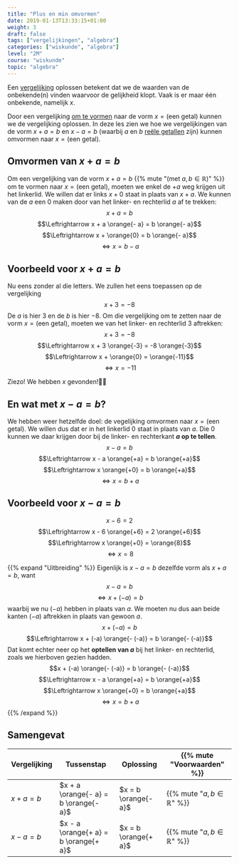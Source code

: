 ```yaml
---
title: "Plus en min omvormen"
date: 2019-01-13T13:33:15+01:00
weight: 3
draft: false
tags: ["vergelijkingen", "algebra"]
categories: ["wiskunde", "algebra"]
level: "2M"
course: "wiskunde"
topic: "algebra"
---
```

Een [vergelijking](../intro) oplossen betekent dat we de waarden van de onbekende(n) vinden waarvoor de gelijkheid klopt. Vaak is er maar één onbekende, namelijk $x$.

Door een vergelijking [om te vormen](../omvormen) naar de vorm 
$x = \text{(een getal)}$
kunnen we de vergelijking oplossen. In deze les zien we hoe we vergelijkingen van de vorm $x + a = b$ en $x - a = b$ (waarbij $a$ en $b$ [reële getallen](../../verzamelingen/reele_getallen) zijn) kunnen omvormen naar $x = \text{(een getal)}$.

## Omvormen van $x + a = b$
Om een vergelijking van de vorm $x + a = b$ {{% mute "(met $a, b \in \mathbb{R}$)" %}} om te vormen naar $x = \text{(een getal)}$, moeten we enkel de $+ a$ weg krijgen uit het linkerlid. We willen dat er links $x + 0$ staat in plaats van $x + a$. We kunnen van de $a$ een $0$ maken door van het linker- en rechterlid $a$ af te trekken:
$$x + a = b$$
$$\Leftrightarrow x + a \orange{- a} = b \orange{- a}$$
$$\Leftrightarrow x + \orange{0} = b \orange{- a}$$
$$\Leftrightarrow x = b - a$$

## Voorbeeld voor $x + a = b$
Nu eens zonder al die letters. We zullen het eens toepassen op de vergelijking
$$x + 3 = -8$$
De $a$ is hier $3$ en de $b$ is hier $-8$. Om die vergelijking om te zetten naar de vorm $x = \text{(een getal)}$, moeten we van het linker- en rechterlid $3$ aftrekken:
$$x + 3 = -8$$
$$\Leftrightarrow x + 3 \orange{-3} = -8 \orange{-3}$$
$$\Leftrightarrow x + \orange{0} = \orange{-11}$$
$$\Leftrightarrow x = -11$$

Ziezo! We hebben $x$ gevonden!:champagne::clap: 

## En wat met $x - a = b$?
We hebben weer hetzelfde doel: de vegelijking omvormen naar $x = \text{(een getal)}$. We willen dus dat er in het linkerlid $0$ staat in plaats van $a$. Die $0$ kunnen we daar krijgen door bij de linker- en rechterkant **$a$ op te tellen**.
$$x - a = b$$
$$\Leftrightarrow x - a \orange{+a} = b \orange{+a}$$
$$\Leftrightarrow x \orange{+0} = b \orange{+a}$$
$$\Leftrightarrow x = b + a$$

## Voorbeeld voor $x - a = b$
$$x - 6 = 2$$
$$\Leftrightarrow x - 6 \orange{+6} = 2 \orange{+6}$$
$$\Leftrightarrow x \orange{+0} = \orange{8}$$
$$\Leftrightarrow x = 8$$

{{% expand "Uitbreiding" %}}
Eigenlijk is $x - a = b$ dezelfde vorm als $x + a = b$, want
$$x - a = b$$
$$\Leftrightarrow x + (-a) = b$$
waarbij we nu $(-a)$ hebben in plaats van $a$. We moeten nu dus aan beide kanten $(-a)$ aftrekken in plaats van gewoon $a$.
$$x + (-a) = b$$
$$\Leftrightarrow x + (-a) \orange{- (-a)} = b \orange{- (-a)}$$
Dat komt echter neer op het **optellen van $a$** bij het linker- en rechterlid, zoals we hierboven gezien hadden.
$$x + (-a) \orange{- (-a)} = b \orange{- (-a)}$$
$$\Leftrightarrow x - a \orange{+a} = b \orange{+a}$$
$$\Leftrightarrow x \orange{+0} = b \orange{+a}$$
$$\Leftrightarrow x = b + a$$
{{% /expand %}}

## Samengevat
| Vergelijking      | Tussenstap                                                              | Oplossing                            | {{% mute "Voorwaarden" %}}                                |
|-------------------|-------------------------------------------------------------------------|--------------------------------------|-----------------------------------------------------------|
| $x + a = b$       | $x + a \orange{- a} = b \orange{- a}$                                   | $x = b \orange{- a}$                 | {{% mute "$a, b \in \mathbb{R}$" %}}                      |
| $x - a = b$       | $x - a \orange{+ a} = b \orange{+ a}$                                   | $x = b \orange{+ a}$                 | {{% mute "$a, b \in \mathbb{R}$" %}}                      |
